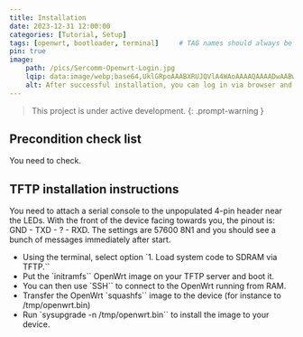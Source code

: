 ```yaml
---
title: Installation
date: 2023-12-31 12:00:00
categories: [Tutorial, Setup]
tags: [openwrt, bootloader, terminal]     # TAG names should always be lowercase
pin: true
image:
    path: /pics/Sercomm-Openwrt-Login.jpg
    lqip: data:image/webp;base64,UklGRpoAAABXRUJQVlA4WAoAAAAQAAAADwAABwAAQUxQSDIAAAARL0AmbZurmr57yyIiqE8oiG0bejIYEQTgqiDA9vqnsUSI6H+oAERp2HZ65qP/VIAWAFZQOCBCAAAA8AEAnQEqEAAIAAVAfCWkAALp8sF8rgRgAP7o9FDvMCkMde9PK7euH5M1m6VWoDXf2FkP3BqV0ZYbO6NA/VFIAAAA
    alt: After successful installation, you can log in via browser and configure the NA502(s) gateway.
---
```


>This project is  under active development.
{: .prompt-warning }

## Precondition check list

You need to check.

## TFTP installation instructions

You need to attach a serial console to the unpopulated 4-pin header near the LEDs. With the front of the device facing towards you, the pinout is: GND - TXD - ? - RXD. The settings are 57600 8N1 and you should see a bunch of messages immediately after start.

- Using the terminal, select option `1. Load system code to SDRAM via TFTP.``
- Put the `initramfs`` OpenWrt image on your TFTP server and boot it.
- You can then use `SSH`` to connect to the OpenWrt running from RAM.
- Transfer the OpenWrt `squashfs`` image to the device (for instance to /tmp/openwrt.bin)
- Run `sysupgrade -n /tmp/openwrt.bin`` to install the image to your device.
